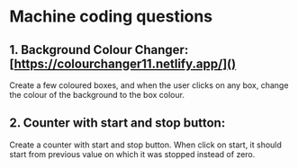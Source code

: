 # Machine coding questions

## 1. Background Colour Changer: [https://colourchanger11.netlify.app/]()

Create a few coloured boxes, and when the user clicks on any box, change the colour of the background to the box colour.

## 2. Counter with start and stop button: 

Create a counter with start and stop button. When click on start, it should start from previous value on which it was stopped instead of zero.

